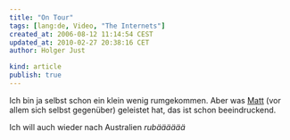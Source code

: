 ```yaml
---
title: "On Tour"
tags: [lang:de, Video, "The Internets"]
created_at: 2006-08-12 11:14:54 CEST
updated_at: 2010-02-27 20:38:16 CET
author: Holger Just

kind: article
publish: true
---
```


Ich bin ja selbst schon ein klein wenig rumgekommen. Aber was [Matt](http://wherethehellismatt.com/) (vor allem sich selbst gegenüber) geleistet hat, das ist schon beeindruckend.

Ich will auch wieder nach Australien *rubääääää*

<object width="425" height="344" class="center"><param name="movie" value="http://www.youtube-nocookie.com/v/bNF_P281Uu4&amp;hl=en_US&amp;fs=1&amp;rel=0"></param><param name="allowFullScreen" value="true"></param><param name="allowscriptaccess" value="always"></param><embed src="http://www.youtube-nocookie.com/v/bNF_P281Uu4&amp;hl=en_US&amp;fs=1&amp;rel=0" type="application/x-shockwave-flash" allowscriptaccess="always" allowfullscreen="true" width="425" height="344"></embed></object>
